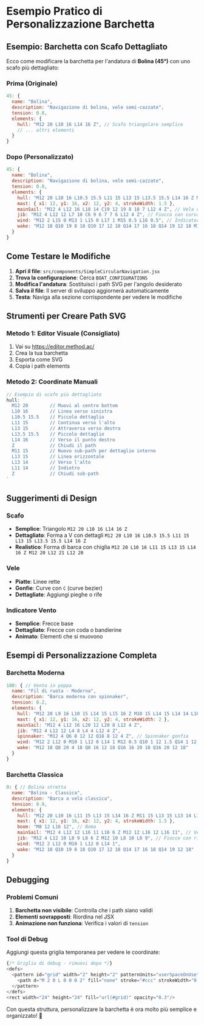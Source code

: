 # Esempio Pratico di Personalizzazione Barchetta

## Esempio: Barchetta con Scafo Dettagliato

Ecco come modificare la barchetta per l'andatura di **Bolina (45°)** con uno scafo più dettagliato:

### Prima (Originale)
```javascript
45: {
  name: "Bolina",
  description: "Navigazione di bolina, vele semi-cazzate",
  tension: 0.8,
  elements: {
    hull: "M12 20 L10 16 L14 16 Z", // Scafo triangolare semplice
    // ... altri elementi
  }
}
```

### Dopo (Personalizzato)
```javascript
45: {
  name: "Bolina",
  description: "Navigazione di bolina, vele semi-cazzate",
  tension: 0.8,
  elements: {
    hull: "M12 20 L10 16 L10.5 15.5 L11 15 L13 15 L13.5 15.5 L14 16 Z M11 15 L13 15 L13 14 L11 14 Z", // Scafo con dettagli
    mast: { x1: 12, y1: 16, x2: 12, y2: 4, strokeWidth: 1.5 },
    mainSail: "M12 4 L12 16 L18 14 C19 12 19 8 18 7 L12 4 Z", // Vela con curvatura
    jib: "M12 4 L12 12 L7 10 C6 9 6 7 7 6 L12 4 Z", // Fiocco con curvatura
    wind: "M12 2 L15 0 M13 1 L15 0 L17 1 M15 0.5 L16 0.5", // Indicatore vento più dettagliato
    wake: "M12 18 Q10 19 8 18 Q10 17 12 18 Q14 17 16 18 Q14 19 12 18 M10 19 Q8 20 6 19" // Scia più elaborata
  }
}
```

## Come Testare le Modifiche

1. **Apri il file**: `src/components/SimpleCircularNavigation.jsx`
2. **Trova la configurazione**: Cerca `BOAT_CONFIGURATIONS`
3. **Modifica l'andatura**: Sostituisci i path SVG per l'angolo desiderato
4. **Salva il file**: Il server di sviluppo aggiornerà automaticamente
5. **Testa**: Naviga alla sezione corrispondente per vedere le modifiche

## Strumenti per Creare Path SVG

### Metodo 1: Editor Visuale (Consigliato)
1. Vai su https://editor.method.ac/
2. Crea la tua barchetta
3. Esporta come SVG
4. Copia i path elements

### Metodo 2: Coordinate Manuali
```javascript
// Esempio di scafo più dettagliato
hull: `
  M12 20        // Muovi al centro bottom
  L10 16        // Linea verso sinistra
  L10.5 15.5    // Piccolo dettaglio
  L11 15        // Continua verso l'alto
  L13 15        // Attraversa verso destra
  L13.5 15.5    // Piccolo dettaglio
  L14 16        // Verso il punto destro
  Z             // Chiudi il path
  M11 15        // Nuovo sub-path per dettaglio interno
  L13 15        // Linea orizzontale
  L13 14        // Verso l'alto
  L11 14        // Indietro
  Z             // Chiudi sub-path
`
```

## Suggerimenti di Design

### Scafo
- **Semplice**: Triangolo `M12 20 L10 16 L14 16 Z`
- **Dettagliato**: Forma a V con dettagli `M12 20 L10 16 L10.5 15.5 L11 15 L13 15 L13.5 15.5 L14 16 Z`
- **Realistico**: Forma di barca con chiglia `M12 20 L10 16 L11 15 L13 15 L14 16 Z M12 20 L12 21 L12 20`

### Vele
- **Piatte**: Linee rette
- **Gonfie**: Curve con `C` (curve bezier)
- **Dettagliate**: Aggiungi pieghe o rife

### Indicatore Vento
- **Semplice**: Frecce base
- **Dettagliato**: Frecce con coda o bandierine
- **Animato**: Elementi che si muovono

## Esempi di Personalizzazione Completa

### Barchetta Moderna
```javascript
180: { // Vento in poppa
  name: "Fil di ruota - Moderna",
  description: "Barca moderna con spinnaker",
  tension: 0.2,
  elements: {
    hull: "M12 20 L9 16 L10 15 L14 15 L15 16 Z M10 15 L14 15 L14 14 L10 14 Z",
    mast: { x1: 12, y1: 16, x2: 12, y2: 4, strokeWidth: 2 },
    mainSail: "M12 4 L12 16 L20 12 L20 8 L12 4 Z",
    jib: "M12 4 L12 12 L4 8 L4 4 L12 4 Z",
    spinnaker: "M12 4 Q6 8 12 12 Q18 8 12 4 Z", // Spinnaker gonfia
    wind: "M12 2 L12 0 M10 1 L12 0 L14 1 M12 0.5 Q10 1 12 1.5 Q14 1 12 0.5",
    wake: "M12 18 Q8 20 4 18 Q8 16 12 18 Q16 16 20 18 Q16 20 12 18"
  }
}
```

### Barchetta Classica
```javascript
0: { // Bolina stretta
  name: "Bolina - Classica",
  description: "Barca a vela classica",
  tension: 0.9,
  elements: {
    hull: "M12 20 L10 16 L11 15 L13 15 L14 16 Z M11 15 L13 15 L13 14 L11 14 Z M12 20 L12 21",
    mast: { x1: 12, y1: 16, x2: 12, y2: 4, strokeWidth: 1.5 },
    boom: "M8 12 L16 12", // Boma
    mainSail: "M12 4 L12 12 L16 11 L16 6 Z M12 12 L16 12 L16 11", // Vela con rife
    jib: "M12 4 L12 10 L8 9 L8 6 Z M12 10 L8 10 L8 9", // Fiocco con rife
    wind: "M12 2 L12 0 M10 1 L12 0 L14 1",
    wake: "M12 18 Q10 19 8 18 Q10 17 12 18 Q14 17 16 18 Q14 19 12 18"
  }
}
```

## Debugging

### Problemi Comuni
1. **Barchetta non visibile**: Controlla che i path siano validi
2. **Elementi sovrapposti**: Riordina nel JSX
3. **Animazione non funziona**: Verifica i valori di `tension`

### Tool di Debug
Aggiungi questa griglia temporanea per vedere le coordinate:
```javascript
{/* Griglia di debug - rimuovi dopo */}
<defs>
  <pattern id="grid" width="2" height="2" patternUnits="userSpaceOnUse">
    <path d="M 2 0 L 0 0 0 2" fill="none" stroke="#ccc" strokeWidth="0.1"/>
  </pattern>
</defs>
<rect width="24" height="24" fill="url(#grid)" opacity="0.3"/>
```

Con questa struttura, personalizzare la barchetta è ora molto più semplice e organizzato! 🚤
